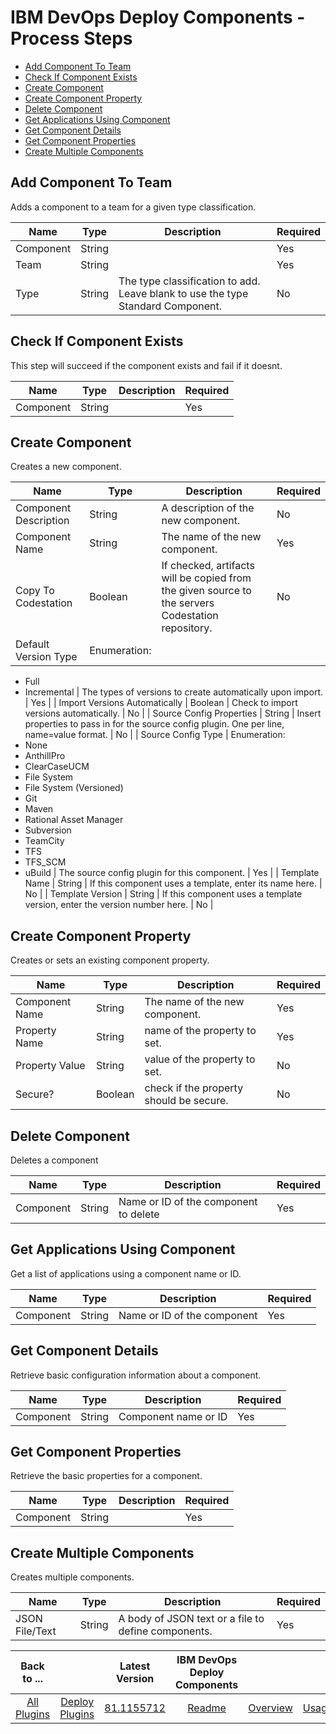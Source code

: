 
# IBM DevOps Deploy Components - Process Steps

* [Add Component To Team](#add_component_to_team)
* [Check If Component Exists](#check_if_component_exists)
* [Create Component](#create_component)
* [Create Component Property](#create_component_property)
* [Delete Component](#delete_component)
* [Get Applications Using Component](#get_applications_using_component)
* [Get Component Details](#get_component_details)
* [Get Component Properties](#get_component_properties)
* [Create Multiple Components](#create_multiple_comp)


## Add Component To Team

Adds a component to a team for a given type classification.


| Name | Type | Description                                                                                                          | Required |
| ---- | ---- | -------------------------------------------------------------------------------------------------------------------- | -------- |
| Component | String |  | Yes |
| Team | String |  | Yes |
| Type | String | The type classification to add. Leave blank to use the type Standard Component. | No |

## Check If Component Exists

This step will succeed if the component exists and fail if it doesnt.


| Name | Type | Description                                                                                                          | Required |
| ---- | ---- | -------------------------------------------------------------------------------------------------------------------- | -------- |
| Component | String |  | Yes |

## Create Component

Creates a new component.


| Name | Type | Description                                                                                                          | Required |
| ---- | ---- | -------------------------------------------------------------------------------------------------------------------- | -------- |
| Component Description | String | A description of the new component. | No |
| Component Name | String | The name of the new component. | Yes |
| Copy To Codestation | Boolean | If checked, artifacts will be copied from the given source to the servers Codestation repository. | No |
| Default Version Type | Enumeration:
* Full
* Incremental
| The types of versions to create automatically upon import. | Yes |
| Import Versions Automatically | Boolean | Check to import versions automatically. | No |
| Source Config Properties | String | Insert properties to pass in for the source config plugin. One per line, name=value format. | No |
| Source Config Type | Enumeration:
* None
* AnthillPro
* ClearCaseUCM
* File System
* File System (Versioned)
* Git
* Maven
* Rational Asset Manager
* Subversion
* TeamCity
* TFS
* TFS\_SCM
* uBuild
| The source config plugin for this component. | Yes |
| Template Name | String | If this component uses a template, enter its name here. | No |
| Template Version | String | If this component uses a template version, enter the version number here. | No |

## Create Component Property

Creates or sets an existing component property.


| Name | Type | Description                                                                                                          | Required |
| ---- | ---- | -------------------------------------------------------------------------------------------------------------------- | -------- |
| Component Name | String | The name of the new component. | Yes |
| Property Name | String | name of the property to set. | Yes |
| Property Value | String | value of the property to set. | No |
| Secure? | Boolean | check if the property should be secure. | No |

## Delete Component

Deletes a component


| Name | Type | Description                                                                                                          | Required |
| ---- | ---- | -------------------------------------------------------------------------------------------------------------------- | -------- |
| Component | String | Name or ID of the component to delete | Yes |

## Get Applications Using Component

Get a list of applications using a component name or ID.


| Name | Type | Description                                                                                                          | Required |
| ---- | ---- | -------------------------------------------------------------------------------------------------------------------- | -------- |
| Component | String | Name or ID of the component | Yes |

## Get Component Details

Retrieve basic configuration information about a component.


| Name | Type | Description                                                                                                          | Required |
| ---- | ---- | -------------------------------------------------------------------------------------------------------------------- | -------- |
| Component | String | Component name or ID | Yes |

## Get Component Properties

Retrieve the basic properties for a component.


| Name | Type | Description                                                                                                          | Required |
| ---- | ---- | -------------------------------------------------------------------------------------------------------------------- | -------- |
| Component | String |  | Yes |

## Create Multiple Components

Creates multiple components.


| Name | Type | Description                                                                                                          | Required |
| ---- | ---- | -------------------------------------------------------------------------------------------------------------------- | -------- |
| JSON File/Text | String | A body of JSON text or a file to define components. | Yes |



|Back to ...||Latest Version|IBM DevOps Deploy Components ||||
| :---: | :---: | :---: | :---: | :---: | :---: | :---: |
|[All Plugins](../../index.md)|[Deploy Plugins](../README.md)|[81.1155712](https://raw.githubusercontent.com/UrbanCode/IBM-UCD-PLUGINS/main/files/uDeploy-Component/ucd-uDeploy-Component-81.1155712.zip)|[Readme](README.md)|[Overview](overview.md)|[Usage](usage.md)|[Downloads](downloads.md)|
